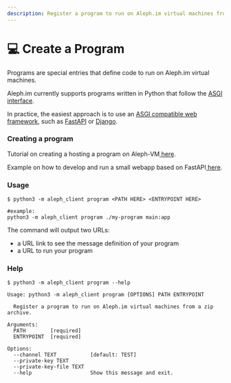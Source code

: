 ```yaml
---
description: Register a program to run on Aleph.im virtual machines from a zip archive.
---
```


# 💻 Create a Program

Programs are special entries that define code to run on Aleph.im virtual machines.

Aleph.im currently supports programs written in Python that follow the [ASGI interface](https://asgi.readthedocs.io/en/latest/introduction.html).&#x20;

In practice, the easiest approach is to use an [ASGI compatible web framework](https://asgi.readthedocs.io/en/latest/implementations.html), such as [FastAPI](https://fastapi.tiangolo.com) or [Django](https://www.djangoproject.com).

### Creating a program

Tutorial on creating a hosting a program on Aleph-VM[ here](https://github.com/aleph-im/aleph-vm/blob/main/tutorials/README.md).

Example on how to develop and run a small webapp based on FastAPI[ here](https://github.com/aleph-im/aleph-vm/tree/main/examples).

### Usage

```
$ python3 -m aleph_client program <PATH HERE> <ENTRYPOINT HERE>

#example: 
python3 -m aleph_client program ./my-program main:app
```

The command will output two URLs:&#x20;

* a URL link to see the message definition of your program
* a URL to run your program

### Help

```
$ python3 -m aleph_client program --help

Usage: python3 -m aleph_client program [OPTIONS] PATH ENTRYPOINT

  Register a program to run on Aleph.im virtual machines from a zip archive.

Arguments:
  PATH        [required]
  ENTRYPOINT  [required]

Options:
  --channel TEXT           [default: TEST]
  --private-key TEXT
  --private-key-file TEXT
  --help                   Show this message and exit.
```

